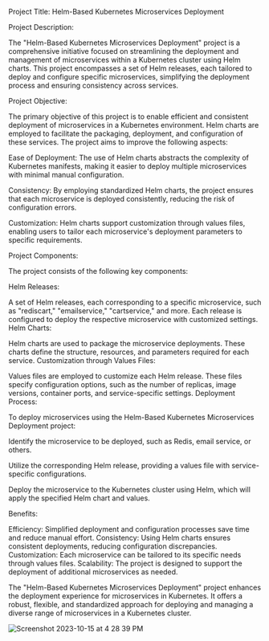 Project Title: Helm-Based Kubernetes Microservices Deployment

Project Description:

The "Helm-Based Kubernetes Microservices Deployment" project is a comprehensive initiative focused on streamlining the deployment and management of microservices within a Kubernetes cluster using Helm charts. This project encompasses a set of Helm releases, each tailored to deploy and configure specific microservices, simplifying the deployment process and ensuring consistency across services.

Project Objective:

The primary objective of this project is to enable efficient and consistent deployment of microservices in a Kubernetes environment. Helm charts are employed to facilitate the packaging, deployment, and configuration of these services. The project aims to improve the following aspects:

Ease of Deployment: The use of Helm charts abstracts the complexity of Kubernetes manifests, making it easier to deploy multiple microservices with minimal manual configuration.

Consistency: By employing standardized Helm charts, the project ensures that each microservice is deployed consistently, reducing the risk of configuration errors.

Customization: Helm charts support customization through values files, enabling users to tailor each microservice's deployment parameters to specific requirements.

Project Components:

The project consists of the following key components:

Helm Releases:

A set of Helm releases, each corresponding to a specific microservice, such as "rediscart," "emailservice," "cartservice," and more. Each release is configured to deploy the respective microservice with customized settings.
Helm Charts:

Helm charts are used to package the microservice deployments. These charts define the structure, resources, and parameters required for each service.
Customization through Values Files:

Values files are employed to customize each Helm release. These files specify configuration options, such as the number of replicas, image versions, container ports, and service-specific settings.
Deployment Process:

To deploy microservices using the Helm-Based Kubernetes Microservices Deployment project:

Identify the microservice to be deployed, such as Redis, email service, or others.

Utilize the corresponding Helm release, providing a values file with service-specific configurations.

Deploy the microservice to the Kubernetes cluster using Helm, which will apply the specified Helm chart and values.

Benefits:

Efficiency: Simplified deployment and configuration processes save time and reduce manual effort.
Consistency: Using Helm charts ensures consistent deployments, reducing configuration discrepancies.
Customization: Each microservice can be tailored to its specific needs through values files.
Scalability: The project is designed to support the deployment of additional microservices as needed.


The "Helm-Based Kubernetes Microservices Deployment" project enhances the deployment experience for microservices in Kubernetes. It offers a robust, flexible, and standardized approach for deploying and managing a diverse range of microservices in a Kubernetes cluster.





![Screenshot 2023-10-15 at 4 28 39 PM](https://github.com/Tushar240503/helm-file/assets/98592305/7124dcb9-2b99-43e1-9ed3-be1351dc8526)



